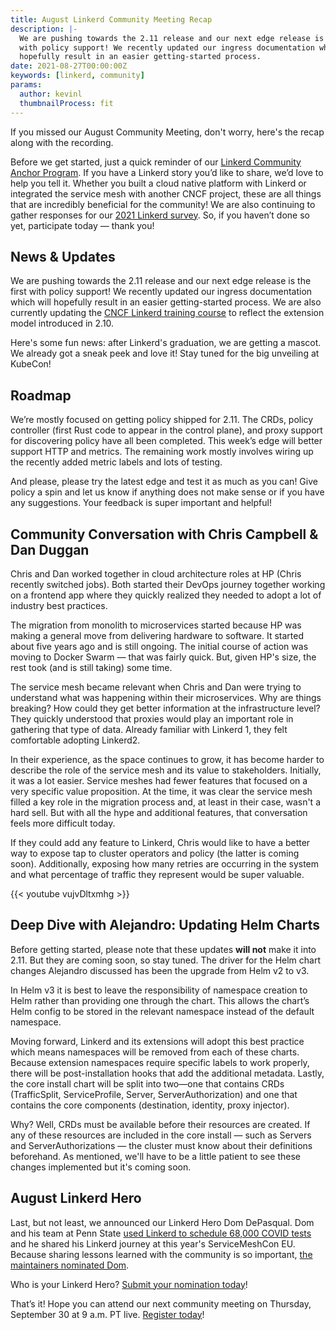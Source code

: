 ```yaml
---
title: August Linkerd Community Meeting Recap
description: |-
  We are pushing towards the 2.11 release and our next edge release is the first
  with policy support! We recently updated our ingress documentation which will
  hopefully result in an easier getting-started process.
date: 2021-08-27T00:00:00Z
keywords: [linkerd, community]
params:
  author: kevinl
  thumbnailProcess: fit
---
```


If you missed our August Community Meeting, don't worry, here's the recap
along with the recording.

Before we get started, just a quick reminder of our
[Linkerd Community Anchor Program](https://linkerd.io/community/anchor/).
If you have a Linkerd story you’d like to share, we’d love to help you tell
it. Whether you built a cloud native platform with Linkerd or integrated
the service mesh with another CNCF project, these are all things that are
incredibly beneficial for the community! We are also continuing to gather
responses for our
[2021 Linkerd survey](https://docs.google.com/forms/d/e/1FAIpQLSfofwKQDOrAN9E9Vg1041623A3-8nmEAxlAbvXw-S9r3QnT9g/viewform).
So, if you haven’t done so yet, participate today — thank you!

## News & Updates

We are pushing towards the 2.11 release and our next edge release is the
first with policy support! We recently updated our ingress documentation
which will hopefully result in an easier getting-started process. We are
also currently updating the
[CNCF Linkerd training course](https://www.edx.org/course/introduction-to-service-mesh-with-linkerd)
to reflect the extension model introduced in 2.10.

Here's some fun news: after Linkerd's graduation, we are getting a mascot.
We already got a sneak peek and love it! Stay tuned for the big unveiling
at KubeCon!

## Roadmap

We’re mostly focused on getting policy shipped for 2.11. The CRDs, policy
controller (first Rust code to appear in the control plane), and proxy
support for discovering policy have all been completed. This week’s edge
will better support HTTP and metrics. The remaining work mostly involves
wiring up the recently added metric labels and lots of testing.

And please, please try the latest edge and test it as much as you can!
Give policy a spin and let us know if anything does not make sense or
if you have any suggestions. Your feedback is super important and helpful!

## Community Conversation with Chris Campbell & Dan Duggan

Chris and Dan worked together in cloud architecture roles at HP (Chris
recently switched jobs).  Both started their DevOps journey together
working on a frontend app where they quickly realized they needed to
adopt a lot of industry best practices.  

The migration from monolith to microservices started because HP was
making a general move from delivering hardware to software. It started
about five years ago and is still ongoing. The initial course of action
was moving to Docker Swarm — that was fairly quick. But, given HP's
size, the rest took (and is still taking) some time.

The service mesh became relevant when Chris and Dan were trying to
understand what was happening within their microservices. Why are things
breaking? How could they get better information at the infrastructure
level? They quickly understood that proxies would play an important role
in gathering that type of data. Already familiar with Linkerd 1, they
felt comfortable adopting Linkerd2.

In their experience, as the space continues to grow, it has become harder
to describe the role of the service mesh and its value to stakeholders.
Initially, it was a lot easier. Service meshes had fewer features that
focused on a very specific value proposition. At the time, it was clear
the service mesh filled a key role in the migration process and, at least
in their case, wasn't a hard sell. But with all the hype and additional
features, that conversation feels more difficult today.

If they could add any feature to Linkerd, Chris would like to have a better
way to expose tap to cluster operators and policy (the latter is coming
soon). Additionally, exposing how many retries are occurring in the system
and what percentage of traffic they represent would be super valuable.

{{< youtube vujvDltxmhg >}}

## Deep Dive with Alejandro: Updating Helm Charts

Before getting started, please note that these updates **will not** make
it into 2.11. But they are coming soon, so stay tuned. The driver for the
Helm chart changes Alejandro discussed has been the upgrade from Helm v2 to
v3.

In Helm v3 it is best to leave the responsibility of namespace creation to
Helm rather than providing one through the chart. This allows the chart’s
Helm config to be stored in the relevant namespace instead of the default
namespace.

Moving forward, Linkerd and its extensions will adopt this best practice
which means namespaces will be removed from each of these charts. Because
extension namespaces require specific labels to work properly, there will
be post-installation hooks that add the additional metadata.
Lastly, the core install chart will be split into two—one that contains
CRDs (TrafficSplit, ServiceProfile, Server, ServerAuthorization) and one
that contains the core components (destination, identity, proxy injector).

Why? Well, CRDs must be available before their resources are created.
If any of these resources are included in the core install — such as
Servers and ServerAuthorizations — the cluster must know about their
definitions beforehand. As mentioned, we'll have to be a little patient
to see these changes implemented but it's coming soon.

## August Linkerd Hero

Last, but not least, we announced our Linkerd Hero Dom DePasqual. Dom and
his team at Penn State
[used Linkerd to schedule 68,000 COVID tests](http://buoyant.io/media/how-linkerd-helped-schedule-68-000-covid-tests/)
and he shared his Linkerd journey at this year's ServiceMeshCon EU.
Because sharing lessons learned with the community is so important,
[the maintainers nominated Dom](https://linkerd.io/2021/08/26/announcing-augusts-linkerd-hero/).  

Who is your Linkerd Hero?
[Submit your nomination today](https://docs.google.com/forms/d/e/1FAIpQLSfNv--UnbbZSzW7J3SbREIMI-HaooyX9im8yLIGB7M_LKT_Fw/viewform)!

That’s it! Hope you can attend our next community meeting on Thursday,
September 30 at 9 a.m. PT live.
[Register today](https://community.cncf.io/events/details/cncf-linkerd-community-presents-september-linkerd-online-community-meetup/)!

